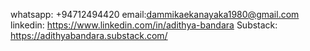 whatsapp: +94712494420
email:dammikaekanayaka1980@gmail.com
linkedin: https://www.linkedin.com/in/adithya-bandara
Substack: https://adithyabandara.substack.com/